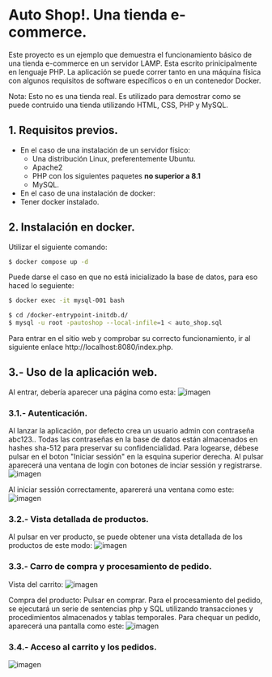 # Auto Shop!. Una tienda e-commerce.
Este proyecto es un ejemplo que demuestra el funcionamiento básico de una tienda e-commerce en un servidor LAMP. Esta escrito prinicipalmente en lenguaje PHP.  La aplicación se puede correr tanto en una máquina física con algunos requisitos de software específicos o en un contenedor Docker.

Nota: Esto no es una tienda real. Es utilizado para demostrar como se puede contruido una tienda utilizando HTML, CSS, PHP y MySQL.

## 1. Requisitos previos.
* En el caso de una instalación de un servidor físico:
  * Una distribución Linux, preferentemente Ubuntu.
  * Apache2
  * PHP con los siguientes paquetes **no superior a 8.1**
  * MySQL.
 * En el caso de una instalación de docker:
  * Tener docker instalado.

## 2. Instalación en docker.
Utilizar el siguiente comando:
```bash
$ docker compose up -d
```

Puede darse el caso en que no está inicializado la base de datos, para eso haced lo seguiente:

```bash
$ docker exec -it mysql-001 bash
```
```bash
$ cd /docker-entrypoint-initdb.d/
$ mysql -u root -pautoshop --local-infile=1 < auto_shop.sql
```
Para entrar en el sitio web y comprobar su correcto funcionamiento, ir al siguiente enlace http://localhost:8080/index.php.

## 3.- Uso de la aplicación web.
Al entrar, debería aparecer una página como esta:
![imagen](https://github.com/tulioober019/auto_shop/assets/134515143/24740c5c-1285-46f3-ae21-292ced63f596)

### 3.1.- Autenticación.
Al lanzar la aplicación, por defecto crea un usuario admin con contraseña abc123.. Todas las contraseñas en la base de datos están almacenados en hashes sha-512 para preservar su confidencialidad. Para logearse, débese pulsar en el boton "Iniciar sessión" en la esquina superior derecha. Al pulsar aparecerá una ventana de login con botones de inciar sessión y registrarse. 
![imagen](https://github.com/tulioober019/auto_shop/assets/134515143/f478f390-994d-400b-9dbe-d2f883b13b3b)

Al iniciar sessión correctamente, aparererá una ventana como este:
![imagen](https://github.com/tulioober019/auto_shop/assets/134515143/09aaef1e-5236-4481-bba3-8a27b2069b41)

### 3.2.- Vista detallada de productos.
Al pulsar en ver producto, se puede obtener una vista detallada de los productos de este modo:
![imagen](https://github.com/tulioober019/auto_shop/assets/134515143/bbacabdc-e0ad-4bfa-a330-9a58d1693968)

### 3.3.- Carro de compra y procesamiento de pedido.
Vista del carrito:
![imagen](https://github.com/tulioober019/auto_shop/assets/134515143/12cac226-e390-4d95-8d94-c497c14ed1b7)

Compra del producto: Pulsar en comprar. Para el procesamiento del pedido, se ejecutará un serie de sentencias php y SQL utilizando transacciones y procedimientos almacenados y tablas temporales. Para chequar un pedido, aparecerá una pantalla como este:
![imagen](https://github.com/tulioober019/auto_shop/assets/134515143/e5a87f37-8bd3-4709-bb36-1fd799aeaf73)

### 3.4.- Acceso al carrito y los pedidos.
![imagen](https://github.com/tulioober019/auto_shop/assets/134515143/3160d81e-343a-450e-be6c-2a5cbedf8343)

